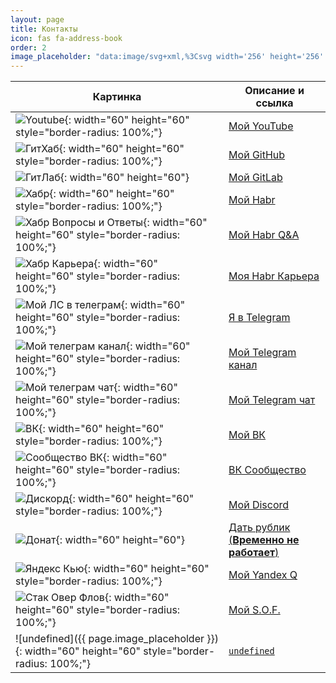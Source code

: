 ```yaml
---
layout: page
title: Контакты
icon: fas fa-address-book
order: 2
image_placeholder: "data:image/svg+xml,%3Csvg width='256' height='256' xmlns='http://www.w3.org/2000/svg'%3E%3Cg id='Layer_1'%3E%3Ctitle%3ELayer 1%3C/title%3E%3Crect stroke-width='0' id='svg_2' height='256' width='256' y='0' x='0' stroke='%23000' fill='%23919191'/%3E%3C/g%3E%3C/svg%3E"
---
```


| Картинка                                                                                                               | Описание и ссылка                                                                                    |
| ---------------------------------------------------------------------------------------------------------------------- | ---------------------------------------------------------------------------------------------------- |
| ![Youtube](/uploads/icons/youtube.webp){: width="60" height="60" style="border-radius: 100%;"}                         | [Мой YouTube](https://www.youtube.com/channel/UC7hhejQ7G0X9ZqskzwV7sNA)                              |
| ![ГитХаб](/uploads/icons/github.webp){: width="60" height="60" style="border-radius: 100%;"}                           | [Мой GitHub](https://github.com/SeryiBaran)                                                          |
| ![ГитЛаб](/uploads/icons/gitlab.webp){: width="60" height="60"}                                                        | [Мой GitLab](https://gitlab.com/SeryiBaran) <!-- Без style="border-radius: 100%;" -->                |
| ![Хабр](/uploads/icons/habr.webp){: width="60" height="60" style="border-radius: 100%;"}                               | [Мой Habr](https://habr.com/ru/users/SeryiBaran6)                                                    |
| ![Хабр Вопросы и Ответы](/uploads/icons/habr.webp){: width="60" height="60" style="border-radius: 100%;"}              | [Мой Habr Q&A](https://qna.habr.com/user/SeryiBaran6)                                                |
| ![Хабр Карьера](/uploads/icons/habr.webp){: width="60" height="60" style="border-radius: 100%;"}                       | [Моя Habr Карьера](https://career.habr.com/seryibaran6)                                              |
| ![Мой ЛС в телеграм](/uploads/icons/telegram.webp){: width="60" height="60" style="border-radius: 100%;"}              | [Я в Telegram ](https://t.me/ivanchai6iv)                                                            |
| ![Мой телеграм канал](/uploads/icons/telegram.webp){: width="60" height="60" style="border-radius: 100%;"}             | [Мой Telegram канал](https://t.me/ivanchaigroop)                                                     |
| ![Мой телеграм чат](/uploads/icons/telegram.webp){: width="60" height="60" style="border-radius: 100%;"}               | [Мой Telegram чат](https://t.me/ivanchaitalk)                                                        |
| ![ВК](/uploads/icons/vk.webp){: width="60" height="60" style="border-radius: 100%;"}                                   | [Мой ВК](https://vk.com/ivanchai6)                                                                   |
| ![Сообщество ВК](/uploads/icons/vk.webp){: width="60" height="60" style="border-radius: 100%;"}                        | [ВК Сообщество](https://vk.com/ivanchaismeh)                                                         |
| ![Дискорд](/uploads/icons/discord.webp){: width="60" height="60" style="border-radius: 100%;"}                         | [Мой Discord](https://discord.gg/3zvBzgaw2P)                                                         |
| ![Донат](/uploads/icons/donationalerts.webp){: width="60" height="60"}                                                 | [Дать рублик (**Временно не работает**)](https://www.donationalerts.com/r/seryibaran) <!-- Без style="border-radius: 100%;" --> |
| ![Яндекс Кью](/uploads/icons/yandexq.webp){: width="60" height="60" style="border-radius: 100%;"}                      | [Мой Yandex Q](https://yandex.ru/q/profile/y6dm92f22mkqh04h3v4b1rv6er/)                              |
| ![Стак Овер Флов](/uploads/icons/stackoverflow.webp){: width="60" height="60" style="border-radius: 100%;"}            | [Мой S.O.F.](https://ru.stackoverflow.com/users/418945/seryibananan)                                 |
| ![undefined]({{ page.image_placeholder }}){: width="60" height="60" style="border-radius: 100%;"}                      | [`undefined`](https://t.me/+XpDWVl2pW8xhZDAy/)                                                       |

